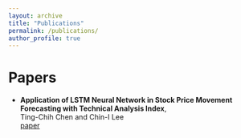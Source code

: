 ```yaml
---
layout: archive
title: "Publications"
permalink: /publications/
author_profile: true
---
```


# Papers

- **Application of LSTM Neural Network in Stock Price Movement Forecasting with Technical Analysis Index**,  
Ting-Chih Chen and Chin-I Lee  
[paper]()
